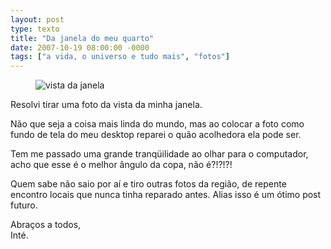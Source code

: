 ```yaml
---
layout: post
type: texto
title: "Da janela do meu quarto"
date: 2007-10-19 08:00:00 -0000
tags: ["a vida, o universo e tudo mais", "fotos"]
---
```

<figure class="foto-post">
     <img src="{{ site.baseurl }}/assets/fotos/2007/10/Vista da janela.JPG" alt="vista da janela" title="vista da janela, a copa de uma árvore">
</figure>

Resolvi tirar uma foto da vista da minha janela.

Não que seja a coisa mais linda do mundo, mas ao colocar a foto como fundo de tela do meu desktop reparei o quão acolhedora ela pode ser.

Tem me passado uma grande tranqüilidade ao olhar para o computador, acho que esse é o melhor ângulo da copa, não é?!?!?!

Quem sabe não saio por aí e tiro outras fotos da região, de repente encontro locais que nunca tinha reparado antes. Alias isso é um ótimo post futuro.

Abraços a todos,  
Inté.
